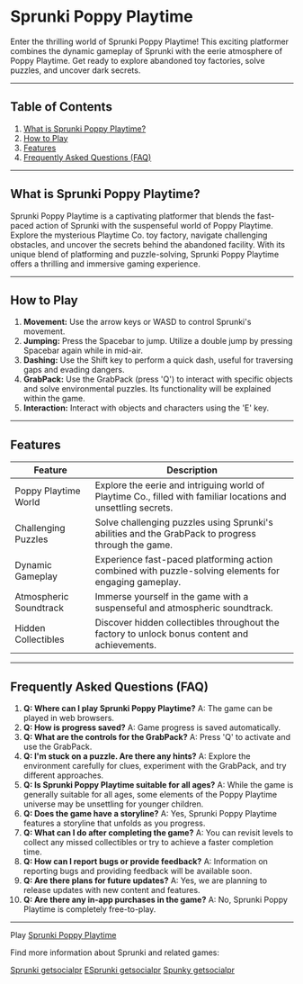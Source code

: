 # Sprunki Poppy Playtime

Enter the thrilling world of Sprunki Poppy Playtime! This exciting platformer combines the dynamic gameplay of Sprunki with the eerie atmosphere of Poppy Playtime.  Get ready to explore abandoned toy factories, solve puzzles, and uncover dark secrets.

---

## Table of Contents

1. [What is Sprunki Poppy Playtime?](#what-is-sprunki-poppy-playtime)
2. [How to Play](#how-to-play)
3. [Features](#features)
4. [Frequently Asked Questions (FAQ)](#faq)

---

## What is Sprunki Poppy Playtime? <a name="what-is-sprunki-poppy-playtime"></a>

Sprunki Poppy Playtime is a captivating platformer that blends the fast-paced action of Sprunki with the suspenseful world of Poppy Playtime. Explore the mysterious Playtime Co. toy factory, navigate challenging obstacles, and uncover the secrets behind the abandoned facility.  With its unique blend of platforming and puzzle-solving, Sprunki Poppy Playtime offers a thrilling and immersive gaming experience.

---

## How to Play <a name="how-to-play"></a>

1. **Movement:** Use the arrow keys or WASD to control Sprunki's movement.
2. **Jumping:** Press the Spacebar to jump. Utilize a double jump by pressing Spacebar again while in mid-air.
3. **Dashing:** Use the Shift key to perform a quick dash, useful for traversing gaps and evading dangers.
4. **GrabPack:** Use the GrabPack (press 'Q') to interact with specific objects and solve environmental puzzles.  Its functionality will be explained within the game.
5. **Interaction:** Interact with objects and characters using the 'E' key.


---

## Features <a name="features"></a>

| Feature            | Description                                                                                                 |
|--------------------|-------------------------------------------------------------------------------------------------------------|
| Poppy Playtime World | Explore the eerie and intriguing world of Playtime Co., filled with familiar locations and unsettling secrets. |
| Challenging Puzzles  | Solve challenging puzzles using Sprunki's abilities and the GrabPack to progress through the game.            |
| Dynamic Gameplay   | Experience fast-paced platforming action combined with puzzle-solving elements for engaging gameplay.          |
| Atmospheric Soundtrack | Immerse yourself in the game with a suspenseful and atmospheric soundtrack.                                  |
| Hidden Collectibles  | Discover hidden collectibles throughout the factory to unlock bonus content and achievements.                |



---

## Frequently Asked Questions (FAQ) <a name="faq"></a>

1. **Q: Where can I play Sprunki Poppy Playtime?** A: The game can be played in web browsers.
2. **Q: How is progress saved?** A: Game progress is saved automatically.
3. **Q: What are the controls for the GrabPack?** A: Press 'Q' to activate and use the GrabPack.
4. **Q: I'm stuck on a puzzle.  Are there any hints?** A: Explore the environment carefully for clues, experiment with the GrabPack, and try different approaches.
5. **Q: Is Sprunki Poppy Playtime suitable for all ages?** A: While the game is generally suitable for all ages, some elements of the Poppy Playtime universe may be unsettling for younger children.
6. **Q: Does the game have a storyline?** A: Yes, Sprunki Poppy Playtime features a storyline that unfolds as you progress.
7. **Q: What can I do after completing the game?** A: You can revisit levels to collect any missed collectibles or try to achieve a faster completion time.
8. **Q: How can I report bugs or provide feedback?** A: Information on reporting bugs and providing feedback will be available soon.
9. **Q: Are there plans for future updates?** A: Yes, we are planning to release updates with new content and features.
10. **Q: Are there any in-app purchases in the game?** A: No, Sprunki Poppy Playtime is completely free-to-play.



---



Play [Sprunki Poppy Playtime](https://spunky.games/sprunki-poppy-playtime)


Find more information about Sprunki and related games:

 [Sprunki getsocialpr](https://getsocialpr.com/story19665148/sprunki)
 [ESprunki getsocialpr](https://getsocialpr.com/story19665155/esprunki)
 [Spunky getsocialpr](https://getsocialpr.com/story19665161/spunky)
